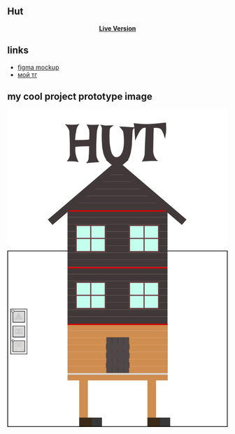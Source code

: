 ## Hut

<p align="center">
  <a align="center" target="_blank" href="https://hut-pi.vercel.app/">
    <b>Live Version</b>
  </a>
</p>

## links
- [figma mockup](https://www.figma.com/design/LeyN0wmlOt7Baj6M9vEQcX/HUT?m=auto&t=jCjHJvUZFcQOn5qI-1)
- [мой тг](https://t.me/egrqq)

## my cool project prototype image
<div align="center">
<img src="./public/game.svg"/>
</div>

